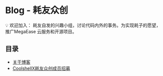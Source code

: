 # Blog - 耗友众创


💡 欢迎加入：
耗友自发的兴趣小组，讨论代码内外的事务。为实现耗子的愿望，推广MegaEase 云服务和开源项目。




## 目录

- [关于博客](about.md)
- [ CoolshellX耗友众创成员招募]( CoolshellX耗友众创成员招募.md)
